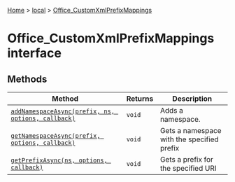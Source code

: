 [Home](./index) &gt; [local](local.md) &gt; [Office\_CustomXmlPrefixMappings](local.office_customxmlprefixmappings.md)

# Office\_CustomXmlPrefixMappings interface

## Methods

|  Method | Returns | Description |
|  --- | --- | --- |
|  [`addNamespaceAsync(prefix, ns, options, callback)`](local.office_customxmlprefixmappings.addnamespaceasync.md) | `void` | Adds a namespace. |
|  [`getNamespaceAsync(prefix, options, callback)`](local.office_customxmlprefixmappings.getnamespaceasync.md) | `void` | Gets a namespace with the specified prefix |
|  [`getPrefixAsync(ns, options, callback)`](local.office_customxmlprefixmappings.getprefixasync.md) | `void` | Gets a prefix for the specified URI |

